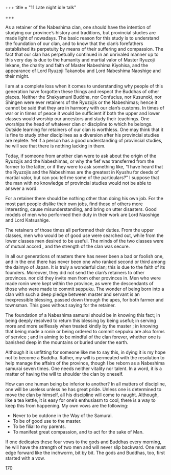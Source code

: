 +++
title = "11 Late night idle talk"

+++

As a retainer of the Nabeshima clan, one should have the intention of studying our province’s history and traditions, but provincial studies are made light of nowadays. The basic reason for this study is to understand the foundation of our clan, and to know that the clan’s forefathers established its perpetuity by means of their suffering and compassion. The fact that our clan has perpetually continued in an unrivaled manner up to this very day is due to the humanity and martial valor of Master Ryuzoji Iekane, the charity and faith of Master Nabeshima Kiyohisa, and the appearance of Lord Ryuzoji Takanobu and Lord Nabeshima Naoshige and their might.

I am at a complete loss when it comes to understanding why people of this generation have forgotten these things and respect the Buddhas of other places. Neither the Shakyamuni Buddha, nor Confucius, nor Kusunoki, nor Shingen were ever retainers of the Ryuzojis or the Nabeshimas; hence it cannot be said that they are in harmony with our clan’s customs. In times of war or in times of peace it would be sufficient if both the upper and lower classes would worship our ancestors and study their teachings. One worships the head of whatever clan or discipline to which he belongs. Outside learning for retainers of our clan is worthless. One may think that it is fine to study other disciplines as a diversion after his provincial studies are replete. Yet if a person has a good understanding of provincial studies, he will see that there is nothing lacking in them.

Today, if someone from another clan were to ask about the origin of the Ryuzojis and the Nabeshimas, or why the fief was transferred from the former to the latter, or if they were to ask something like, “I have heard that the Ryuzojis and the Nabeshimas are the greatest in Kyushu for deeds of martial valor, but can you tell me some of the particulars?” I suppose that the man with no knowledge of provincial studies would not be able to answer a word.

For a retainer there should be nothing other than doing his own job. For the most part people dislike their own jobs, find those of others more interesting, cause misunderstanding, and bring on utter disasters. Good models of men who performed their duty in their work are Lord Naoshige and Lord Katsushige.

The retainers of those times all performed their duties. From the upper classes, men who would be of good use were searched out, while from the lower classes men desired to be useful. The minds of the two classes were of mutual accord , and the strength of the clan was secure.

In all our generations of masters there has never been a bad or foolish one, and in the end there has never been one who ranked second or third among the daimyo of Japan. It is truly a wonderful clan; this is due to the faith of its founders. Moreover, they did not send the clan’s retainers to other provinces. nor did they invite men from other provinces in. Men who were made ronin were kept within the province, as were the descendants of those who were made to commit seppuku. The wonder of being born into a clan with such a deep pledge between master and servant is an inexpressible blessing, passed down through the apes, for both farmer and townsman. This goes without saying for the retainer.

The foundation of a Nabeshima samurai should be in knowing this fact; in being deeply resolved to return this blessing by being useful; in serving more and more selflessly when treated kindly by the master ; in knowing that being made a ronin or being ordered to commit seppuku are also forms of service ; and in aiming to be mindful of the clan forever, whether one is banished deep in the mountains or buried under the earth.

Although it is unfitting for someone like me to say this, in dying it is my hope not to become a Buddha. Rather, my will is permeated with the resolution to help manage the affairs of the province, though I be reborn as a Nabeshima samurai seven times. One needs neither vitality nor talent. In a word, it is a matter of having the will to shoulder the clan by oneself.

How can one human being be inferior to another? In all matters of discipline, one will be useless unless he has great pride. Unless one is determined to move the clan by himself, all his discipline will come to naught. Although, like a tea kettle, it is easy for one’s enthusiasm to cool, there is a way to keep this from happening. My own vows are the following:


- Never to be outdone in the Way of the Samurai.
- To be of good use to the master.
- To be filial to my parents.
- To manifest great compassion, and to act for the sake of Man.

If one dedicates these four vows to the gods and Buddhas every morning, he will have the strength of two men and will never slip backward. One must edge forward like the inchworrn, bit by bit. The gods and Buddhas, too, first started with a vow.

170